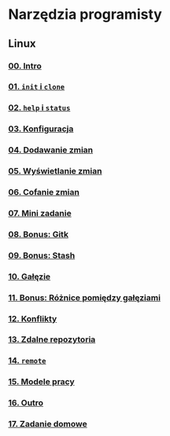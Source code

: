 # Narzędzia programisty

## Linux

### [00. Intro](00-intro.md)

### [01. `init` i `clone`](01-init-clone.md)

### [02. `help` i `status`](02-help-status.md)

### [03. Konfiguracja](03-config.md)

### [04. Dodawanie zmian](04-adding-changes.md)

### [05. Wyświetlanie zmian](05-displaying-changes.md)

### [06. Cofanie zmian](06-undoing-changes.md)

### [07. Mini zadanie](07-mini-task.md)

### [08. Bonus: Gitk](08-gitk.md)

### [09. Bonus: Stash](09-stash.md)

### [10. Gałęzie](10-branches.md)

### [11. Bonus: Różnice pomiędzy gałęziami](11-branch-diff.md)

### [12. Konflikty](12-conflicts.md)

### [13. Zdalne repozytoria](13-remote-repos.md)

### [14. `remote`](14-remote.md)

### [15. Modele pracy](15-workflow.md)

### [16. Outro](16-outro.md)

### [17. Zadanie domowe](17-homework.md)
